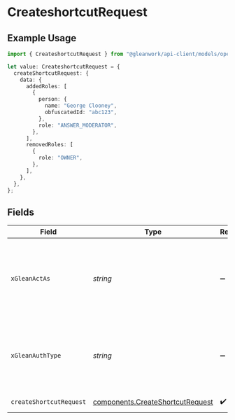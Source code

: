 # CreateshortcutRequest

## Example Usage

```typescript
import { CreateshortcutRequest } from "@gleanwork/api-client/models/operations";

let value: CreateshortcutRequest = {
  createShortcutRequest: {
    data: {
      addedRoles: [
        {
          person: {
            name: "George Clooney",
            obfuscatedId: "abc123",
          },
          role: "ANSWER_MODERATOR",
        },
      ],
      removedRoles: [
        {
          role: "OWNER",
        },
      ],
    },
  },
};
```

## Fields

| Field                                                                                                                    | Type                                                                                                                     | Required                                                                                                                 | Description                                                                                                              |
| ------------------------------------------------------------------------------------------------------------------------ | ------------------------------------------------------------------------------------------------------------------------ | ------------------------------------------------------------------------------------------------------------------------ | ------------------------------------------------------------------------------------------------------------------------ |
| `xGleanActAs`                                                                                                            | *string*                                                                                                                 | :heavy_minus_sign:                                                                                                       | Email address of a user on whose behalf the request is intended to be made (should be non-empty only for global tokens). |
| `xGleanAuthType`                                                                                                         | *string*                                                                                                                 | :heavy_minus_sign:                                                                                                       | Auth type being used to access the endpoint (should be non-empty only for global tokens).                                |
| `createShortcutRequest`                                                                                                  | [components.CreateShortcutRequest](../../models/components/createshortcutrequest.md)                                     | :heavy_check_mark:                                                                                                       | CreateShortcut request                                                                                                   |